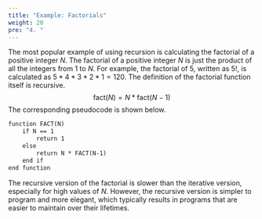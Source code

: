 ```yaml
---
title: "Example: Factorials"
weight: 20
pre: "4. "
---
```

The most popular example of using recursion is calculating the factorial of a positive integer $N$. The factorial of a positive integer $N$ is just the product of all the integers from $1$ to $N$. For example, the factorial of $5$, written as $5!$, is calculated as $5 * 4 * 3 * 2 * 1 = 120$. The definition of the factorial function itself is recursive.
$$
\text{fact}(N) = N  *  \text{fact}(N - 1)
$$
The corresponding pseudocode is shown below.

```tex
function FACT(N)
    if N == 1
        return 1
    else
        return N * FACT(N-1)
    end if
end function
```

The recursive version of the factorial is slower than the iterative version, especially for high values of $N$. However, the recursive version is simpler to program and more elegant, which typically results in programs that are easier to maintain over their lifetimes.
